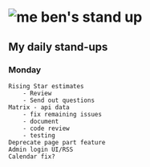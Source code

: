 # ![me](https://avatars2.githubusercontent.com/u/5232044?s=50&v=4) ben's stand up

## My daily stand-ups

### Monday

    Rising Star estimates
        - Review
        - Send out questions
    Matrix - api data 
        - fix remaining issues
        - document
        - code review
        - testing
    Deprecate page part feature
    Admin login UI/RSS
    Calendar fix?
